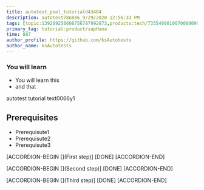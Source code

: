 ```yaml
---
title: autotest_pool_tutoriald43404
description: autotest78n886_9/29/2020 12:56:33 PM
tags: [topic:139269250608756787992873,products:tech/73554900100700000996,tutorial:experience/advanced]
primary_tag: tutorial:product/sapHana
time: 887
author_profile: https://github.com/ksAutotests
author_name: ksAutotests
---
```

### You will learn
- You will learn this
- and that

autotest tutorial text0066y1

## Prerequisites
- Prerequisute1
- Prerequisute2
- Prerequisute3

[ACCORDION-BEGIN [](First step)]
[DONE]
[ACCORDION-END]

[ACCORDION-BEGIN [](Second step)]
[DONE]
[ACCORDION-END]

[ACCORDION-BEGIN [](Third step)]
[DONE]
[ACCORDION-END]

